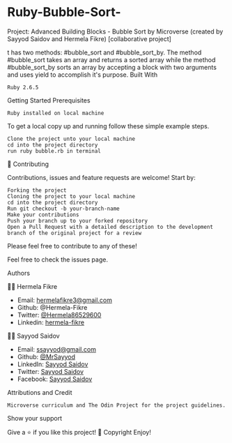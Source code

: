 # Ruby-Bubble-Sort-
Project: Advanced Building Blocks - Bubble Sort by Microverse (created by Sayyod Saidov and Hermela Fikre) [collaborative project]

t has two methods: #bubble_sort and #bubble_sort_by. The method #bubble_sort takes an array and returns a sorted array while the method #bubble_sort_by sorts an array by accepting a block with two arguments and uses yield to accomplish it's purpose.
Built With

    Ruby 2.6.5

Getting Started
Prerequisites

    Ruby installed on local machine

To get a local copy up and running follow these simple example steps.

    Clone the project unto your local machine
    cd into the project directory
    run ruby bubble.rb in terminal

🤝 Contributing

Contributions, issues and feature requests are welcome! Start by:

    Forking the project
    Cloning the project to your local machine
    cd into the project directory
    Run git checkout -b your-branch-name
    Make your contributions
    Push your branch up to your forked repository
    Open a Pull Request with a detailed description to the development branch of the original project for a review

Please feel free to contribute to any of these!

Feel free to check the issues page.

Authors

:man_technologist: Hermela Fikre

- Email: hermelafikre3@gmail.com
- Github: @Hermela-Fikre
- Twitter: [@Hermela86529600](https://twitter.com/Hermela86529600)
- Linkedin: [hermela-fikre](https://www.linkedin.com/in/hermela-fikre-1a969b156/)


:man_technologist: Sayyod Saidov

- Email: ssayyod@gmail.com
- Github: [@MrSayyod](https://github.com/MrSayyod) 
- LinkedIn:  [Sayyod Saidov](https://www.linkedin.com/in/sayyod-saidov-507b0818b)
- Twitter: [Sayyod Saidov](https://twitter.com/sayyodsaidov)
- Facebook: [Sayyod Saidov](https://www.facebook.com/sayyod)




Attributions and Credit

    Microverse curriculum and The Odin Project for the project guidelines.

Show your support

Give a ⭐️ if you like this project!
📝 Copyright
Enjoy!